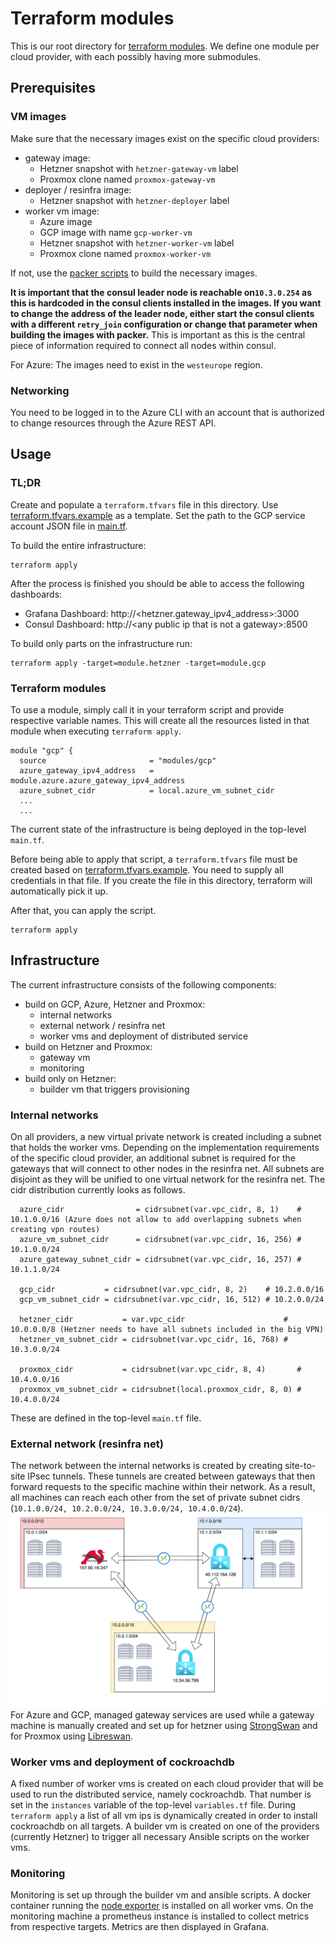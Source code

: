 # Terraform modules
This is our root directory for [terraform modules](https://www.terraform.io/docs/modules/index.html).
We define one module per cloud provider, with each possibly having more submodules.  

## Prerequisites

### VM images

Make sure that the necessary images exist on the specific cloud providers:
- gateway image:
  - Hetzner snapshot with ``hetzner-gateway-vm`` label
  - Proxmox clone named ``proxmox-gateway-vm``   
- deployer / resinfra image:
  - Hetzner snapshot with ``hetzner-deployer`` label
- worker vm image:
  - Azure image
  - GCP image with name ``gcp-worker-vm``
  - Hetzner snapshot with ``hetzner-worker-vm`` label
  - Proxmox clone named ``proxmox-worker-vm``
  
If not, use the [packer scripts](../packer) to build the necessary images.

**It is important that the consul leader node is reachable on``10.3.0.254`` as this is hardcoded in the 
consul clients installed in the images. If you want to change the address of the leader node, either start the consul 
clients with a different ``retry_join`` configuration or change that parameter when building the images with packer.**
This is important as this is the central piece of information required to connect all nodes within consul.

For Azure: The images need to exist in the `westeurope` region.

### Networking

You need to be logged in to the Azure CLI with an account that is authorized to change resources through the Azure REST
API.

## Usage
### TL;DR
Create and populate a ``terraform.tfvars`` file in this directory. Use 
[terraform.tfvars.example](terraform.tfvars.example) as a template. Set the path to the GCP service account JSON file in 
[main.tf](main.tf).

To build the entire infrastructure:
```
terraform apply
```

After the process is finished you should be able to access the following dashboards:
* Grafana Dashboard: http://<hetzner.gateway_ipv4_address>:3000
* Consul Dashboard: http://\<any public ip that is not a gateway\>:8500

To build only parts on the infrastructure run:
```
terraform apply -target=module.hetzner -target=module.gcp
```

### Terraform modules
To use a module, simply call it in your terraform script and provide respective variable names.
This will create all the resources listed in that module when executing ``terraform apply``.
```
module "gcp" {
  source                       = "modules/gcp"
  azure_gateway_ipv4_address   = module.azure.azure_gateway_ipv4_address
  azure_subnet_cidr            = local.azure_vm_subnet_cidr
  ...
  ...
```

The current state of the infrastructure is being deployed in the top-level ``main.tf``.

Before being able to apply that script, a ``terraform.tfvars`` file must be created based on 
[terraform.tfvars.example](terraform.tfvars.example). You need to supply all credentials in that file. If
you create the file in this directory, terraform will automatically pick it up.

After that, you can apply the script.
```
terraform apply
```

## Infrastructure
The current infrastructure consists of the following components:
- build on GCP, Azure, Hetzner and Proxmox:
    - internal networks
    - external network / resinfra net
    - worker vms and deployment of distributed service
- build on Hetzner and Proxmox:
    - gateway vm
    - monitoring
- build only on Hetzner:
  - builder vm that triggers provisioning

### Internal networks
On all providers, a new virtual private network is created including a subnet that holds the worker vms. Depending
on the implementation requirements of the specific cloud provider, an additional subnet is required for the gateways 
that will connect to other nodes in the resinfra net. All subnets are disjoint as they will be unified to one virtual
network for the resinfra net. The cidr distribution currently looks as follows.
```
  azure_cidr                = cidrsubnet(var.vpc_cidr, 8, 1)    # 10.1.0.0/16 (Azure does not allow to add overlapping subnets when creating vpn routes)
  azure_vm_subnet_cidr      = cidrsubnet(var.vpc_cidr, 16, 256) # 10.1.0.0/24
  azure_gateway_subnet_cidr = cidrsubnet(var.vpc_cidr, 16, 257) # 10.1.1.0/24

  gcp_cidr           = cidrsubnet(var.vpc_cidr, 8, 2)    # 10.2.0.0/16
  gcp_vm_subnet_cidr = cidrsubnet(var.vpc_cidr, 16, 512) # 10.2.0.0/24

  hetzner_cidr           = var.vpc_cidr                      # 10.0.0.0/8 (Hetzner needs to have all subnets included in the big VPN)
  hetzner_vm_subnet_cidr = cidrsubnet(var.vpc_cidr, 16, 768) # 10.3.0.0/24

  proxmox_cidr           = cidrsubnet(var.vpc_cidr, 8, 4)       # 10.4.0.0/16
  proxmox_vm_subnet_cidr = cidrsubnet(local.proxmox_cidr, 8, 0) # 10.4.0.0/24
```
These are defined in the top-level ``main.tf`` file.

### External network (resinfra net)
The network between the internal networks is created by creating site-to-site IPsec tunnels. These tunnels are created 
between gateways that then forward requests to the specific machine within their network. As a result, all machines can 
reach each other from the set of private subnet cidrs (`10.1.0.0/24, 10.2.0.0/24, 10.3.0.0/24, 10.4.0.0/24`). 
![network](../docs/networking/img/network.png)
For Azure and GCP, managed gateway services are used while a gateway machine is manually created and set up for hetzner 
using [StrongSwan](https://wiki.strongswan.org/projects/strongswan) and for Proxmox using [Libreswan](https://libreswan.org/).

### Worker vms and deployment of cockroachdb
A fixed number of worker vms is created on each cloud provider that will be used to run the distributed service, namely 
cockroachdb. That number is set in the `instances` variable of the top-level ```variables.tf``` file. During 
`terraform apply` a list of all vm ips is dynamically created in order to install cockroachdb on all targets. A builder
vm is created on one of the providers (currently Hetzner) to trigger all necessary Ansible scripts on the worker vms.

### Monitoring
Monitoring is set up through the builder vm and ansible scripts. A docker container running the 
[node exporter](https://prometheus.io/docs/guides/node-exporter/) is installed on all worker vms. On the monitoring 
machine a prometheus instance is installed to collect metrics from respective targets. Metrics are then 
displayed in Grafana.


